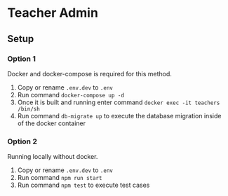 # Teacher Admin

## Setup

### Option 1

Docker and docker-compose is required for this method.

1. Copy or rename `.env.dev` to `.env`
2. Run command `docker-compose up -d`
3. Once it is built and running enter command `docker exec -it teachers /bin/sh`
4. Run command `db-migrate up` to execute the database migration inside of the docker container

### Option 2

Running locally without docker.

1. Copy or rename `.env.dev` to `.env`
2. Run command `npm run start`
3. Run command `npm test` to execute test cases
